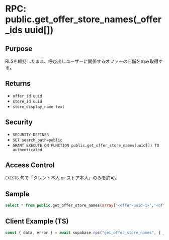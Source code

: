 # RPC: public.get_offer_store_names(_offer_ids uuid[])

## Purpose
RLSを維持したまま、呼び出しユーザーに関係するオファーの店舗名のみ取得する。

## Returns
- `offer_id uuid`
- `store_id uuid`
- `store_display_name text`

## Security
- `SECURITY DEFINER`
- `SET search_path=public`
- `GRANT EXECUTE ON FUNCTION public.get_offer_store_names(uuid[]) TO authenticated`

## Access Control
`EXISTS` 句で「タレント本人 or ストア本人」のみを許可。

## Sample
```sql
select * from public.get_offer_store_names(array['<offer-uuid-1>','<offer-uuid-2>']);
```

## Client Example (TS)
```ts
const { data, error } = await supabase.rpc("get_offer_store_names", { _offer_ids: offerIds });
```
